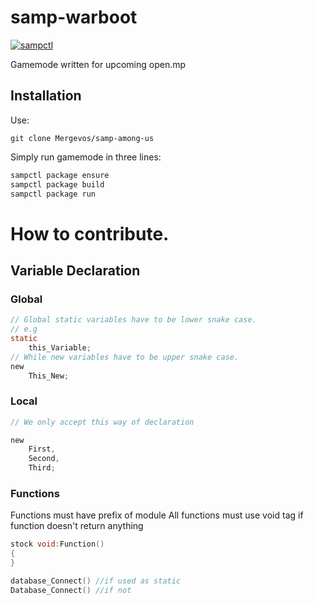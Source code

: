# samp-warboot

[![sampctl](https://img.shields.io/badge/sampctl-samp--among--us-2f2f2f.svg?style=for-the-badge)](https://github.com/Mergevos/samp-among-us)

Gamemode written for upcoming open.mp

## Installation

Use: 
```git
git clone Mergevos/samp-among-us
```

Simply run gamemode in three lines:
```bash
sampctl package ensure
sampctl package build
sampctl package run
```

# How to contribute.
 
## Variable Declaration
### Global
```c
// Global static variables have to be lower snake case.
// e.g
static 
    this_Variable;
// While new variables have to be upper snake case.
new 
    This_New;

```
### Local
```c
// We only accept this way of declaration

new 
    First,
    Second,
    Third;
```

### Functions

Functions must have prefix of module
All functions must use void tag if function doesn't return anything

```c
stock void:Function() 
{
}

database_Connect() //if used as static 
Database_Connect() //if not
```
